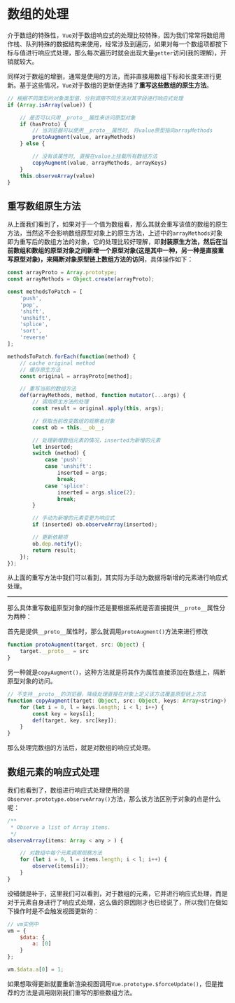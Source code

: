 # 数组的处理

介于数组的特殊性，`Vue`对于数组响应式的处理比较特殊，因为我们常常将数组用作栈、队列特殊的数据结构来使用，经常涉及到遍历，如果对每一个数组项都按下标与值进行响应式处理，那么每次遍历时就会出现大量`getter`访问(我的理解)，开销就较大。

同样对于数组的增删，通常是使用的方法，而非直接用数组下标和长度来进行更新。基于这些情况，`Vue`对于数组的更新便选择了**重写这些数组的原生方法**。

```js
// 根据不同类型的对象类型值，分别调用不同方法对其字段进行响应式处理
if (Array.isArray(value)) {

    // 是否可以只用__proto__属性来访问原型对象
    if (hasProto) {
        // 当浏览器可以使用__proto__属性时, 将value原型指向arrayMethods
        protoAugment(value, arrayMethods)
    } else {

        // 没有该属性时, 直接在value上挂载所有数组方法
        copyAugment(value, arrayMethods, arrayKeys)
    }
    this.observeArray(value)
}
```

## 重写数组原生方法

从上面我们看到了，如果对于一个值为数组看，那么其就会重写该值的数组的原生方法，当然这不会影响数组原型对象上的原生方法，上述中的`arrayMethods`对象即为重写后的数组方法的对象，它的处理比较好理解，即**封装原生方法，然后在当前数组和数组的原型对象之间新增一个原型对象(这是其中一种，另一种是直接重写原型对象)，来隔断对象原型链上数组方法的访问**，具体操作如下：

```js
const arrayProto = Array.prototype;
const arrayMethods = Object.create(arrayProto);

const methodsToPatch = [
    'push',
    'pop',
    'shift',
    'unshift',
    'splice',
    'sort',
    'reverse'
];

methodsToPatch.forEach(function(method) {
    // cache original method
    // 缓存原生方法
    const original = arrayProto[method];

    // 重写当前的数组方法
    def(arrayMethods, method, function mutator(...args) {
        // 调用原生方法的处理
        const result = original.apply(this, args);

        // 获取当前改变数组的观察者对象
        const ob = this.__ob__;

        // 处理新增数组元素的情况，inserted为新增的元素
        let inserted;
        switch (method) {
            case 'push':
            case 'unshift':
                inserted = args;
                break;
            case 'splice':
                inserted = args.slice(2);
                break;
        }

        // 手动为新增的元素变更为响应式
        if (inserted) ob.observeArray(inserted);

        // 更新依赖项
        ob.dep.notify();
        return result;
    });
});
```

从上面的重写方法中我们可以看到，其实际为手动为数据将新增的元素进行响应式处理。
____

那么具体重写数组原型对象的操作还是要根据系统是否直接提供`__proto__`属性分为两种：

首先是提供`__proto__`属性时，那么就调用`protoAugment()`方法来进行修改

```js
function protoAugment(target, src: Object) {
    target.__proto__ = src
}
```

另一种就是`copyAugment()`，这种方法就是将其作为属性直接添加在数组上，隔断原型对象的访问。

```js
// 不支持__proto__的浏览器，降级处理直接在对象上定义该方法覆盖原型链上方法
function copyAugment(target: Object, src: Object, keys: Array<string>) {
    for (let i = 0, l = keys.length; i < l; i++) {
        const key = keys[i];
        def(target, key, src[key]);
    }
}
```

那么处理完数组的方法后，就是对数组的响应式处理。

## 数组元素的响应式处理

我们也看到了，数组进行响应式处理使用的是`Observer.prototype.observeArray()`方法，那么该方法区别于对象的点是什么呢：

```js
/**
 * Observe a list of Array items.
 */
observeArray(items: Array < any > ) {

    // 对数组中每个元素调用观察方法
    for (let i = 0, l = items.length; i < l; i++) {
        observe(items[i]);
    }
}
```

~~没错就是补丁~~，这里我们可以看到，对于数组的元素，它并进行响应式处理，而是对于元素自身进行了响应式处理，这么做的原因刚才也已经说了，所以我们在做如下操作时是不会触发视图更新的：

```js
// vm实例中
vm = {
    $data: {
        a: [0]
    }
};

vm.$data.a[0] = 1;
```

如果想取得更新就要重新渲染视图调用`Vue.prototype.$forceUpdate()`，但是推荐的方法是调用刚刚我们重写的那些数组方法。
